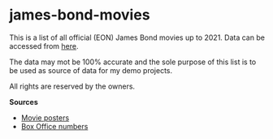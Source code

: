 # james-bond-movies

This is a list of all official (EON) James Bond movies up to 2021. Data can be accessed from [here](https://my-json-server.typicode.com/gvrettos/james-bond-movies). 

The data may mot be 100% accurate and the sole purpose of this list is to be used as source of data for my demo projects.

All rights are reserved by the owners.

**Sources**
* [Movie posters](https://www.movieposterdb.com)
* [Box Office numbers](https://www.007james.com/articles/box_office.php)
